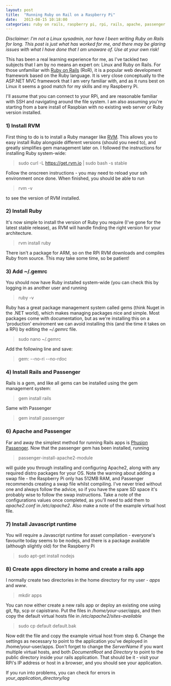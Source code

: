 ```yaml
---
layout: post
title:  "Running Ruby on Rail on a Raspberry Pi"
date:   2013-08-15 10:18:00
categories: ruby on rails, raspberry pi, rpi, rails, apache, passenger
---
```


<i>Disclaimer: I'm not a Linux sysadmin, nor have I been writing Ruby on Rails for long. This post is just what has worked for me, and there may be glaring issues with what I have done that I am unaware of. Use at your own risk!</i>

This has been a real learning experience for me, as I've tackled two subjects that I am by no means an expert on: Linux and Ruby on Rails. For those unfamiliar with [Ruby on Rails] (RoR), it is a popular web development framework based on the Ruby language. It is very close conceptually to the ASP.NET MVC framework that I am very familiar with, and as it runs best on Linux it seems a good match for my skills and my Raspberry Pi.

I'll assume that you can connect to your RPi, and are reasonable familiar with SSH and navigating around the file system. I am also assuming you're starting from a bare install of Raspbian with no existing web server or Ruby version installed.

[Ruby on Rails]: http://rubyonrails.org/

### 1) Install RVM
First thing to do is to install a Ruby manager like [RVM]. This allows you to easy install Ruby alongside different versions (should you need to), and greatly simplifies gem management later on.
I followed the instructions for installing Ruby system-wide:

> sudo curl -L https://get.rvm.io | sudo bash -s stable

Follow the onscreen instructions - you may need to reload your ssh environment once done.
When finished, you should be able to run

> rvm -v

to see the version of RVM installed.

[RVM]: https://rvm.io/

### 2) Install Ruby
It's now simple to install the version of Ruby you require (I've gone for the latest stable release), as RVM will handle finding the right version for your architecture.

> rvm install ruby

There isn't a package for ARM, so on the RPi RVM downloads and compiles Ruby from source. This may take some time, so be patient!

### 3) Add ~/.gemrc
You should now have Ruby installed system-wide (you can check this by logging in as another user and running 

> ruby -v

Ruby has a great package management system called gems (think Nuget in the .NET world), which makes managing packages nice and simple. Most packages come with documentation, but as we're installing this on a 'production' enviroment we can avoid installing this (and the time it takes on a RPi) by editing the <i>~/.gemrc</i> file.

> sudo nano ~/.gemrc

Add the following line and save:

> gem: --no-ri --no-rdoc

### 4) Install Rails and Passenger
Rails is a gem, and like all gems can be installed using the gem management system:

> gem install rails

Same with Passenger

> gem install passenger

### 6) Apache and Passenger
Far and away the simplest method for running Rails apps is [Phusion Passenger]. Now that the passenger gem has been installed, running

> passenger-install-apache2-module

will guide you through installing and configuring Apache2, along with any required distro packages for your OS.  Note the warning about adding a swap file - the Raspberry Pi only has 512MB RAM, and Passenger recommends creating a swap file whilst compiling.  I've never tried without one and always follow the advice, so if you have the spare SD space it's probably wise to follow the swap instructions.
Take a note of the configurations values once completed, as you'll need to add them to <i>apache2.conf</i> in <i>/etc/apache2</i>. Also make a note of the example virtual host file.

[Phusion Passenger]: https://www.phusionpassenger.com/

### 7) Install Javascript runtime
You will require a Javascript runtime for asset compilation - everyone's favourite today seems to be nodejs, and there is a package available (although slightly old) for the Raspberry Pi

> sudo apt-get install nodejs

### 8) Create apps directory in home and create a rails app
I normally create two directories in the home directory for my user - <i>apps</i> and <i>www</i>.

> mkdir apps

You can now either create a new rails app or deploy an existing one using git, ftp, scp or capistrano. Put the files in <i>/home/_your-user_/apps</i>, and then copy the default virtual hosts file in <i>/etc/apache2/sites-available</i>

> sudo cp default default.bak

Now edit the file and copy the example virtual host from step 6. Change the settings as necessary to point to the application you've deployed in /home/your-user/apps. Don't forget to change the <i>ServerName</i> if you want multiple virtual hosts, and both <i>DocumentRoot</i> and <i>Directory</i> to point to the public directory inside your rails application.
That should be it - visit your RPi's IP address or host in a browser, and you should see your application.

If you run into problems, you can check for errors in <i>your_application_directory/log</i>